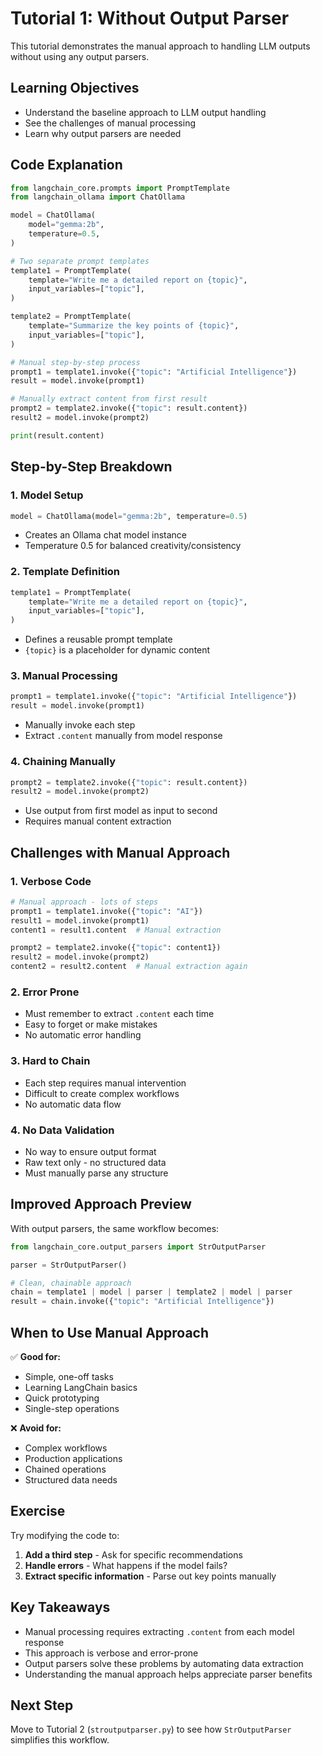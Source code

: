 # Tutorial 1: Without Output Parser

This tutorial demonstrates the manual approach to handling LLM outputs without using any output parsers.

## Learning Objectives

- Understand the baseline approach to LLM output handling
- See the challenges of manual processing
- Learn why output parsers are needed

## Code Explanation

```python
from langchain_core.prompts import PromptTemplate
from langchain_ollama import ChatOllama

model = ChatOllama(
    model="gemma:2b",
    temperature=0.5,
)

# Two separate prompt templates
template1 = PromptTemplate(
    template="Write me a detailed report on {topic}",
    input_variables=["topic"],
)

template2 = PromptTemplate(
    template="Summarize the key points of {topic}",
    input_variables=["topic"],
)

# Manual step-by-step process
prompt1 = template1.invoke({"topic": "Artificial Intelligence"})
result = model.invoke(prompt1)

# Manually extract content from first result
prompt2 = template2.invoke({"topic": result.content})
result2 = model.invoke(prompt2)

print(result.content)
```

## Step-by-Step Breakdown

### 1. Model Setup
```python
model = ChatOllama(model="gemma:2b", temperature=0.5)
```
- Creates an Ollama chat model instance
- Temperature 0.5 for balanced creativity/consistency

### 2. Template Definition
```python
template1 = PromptTemplate(
    template="Write me a detailed report on {topic}",
    input_variables=["topic"],
)
```
- Defines a reusable prompt template
- `{topic}` is a placeholder for dynamic content

### 3. Manual Processing
```python
prompt1 = template1.invoke({"topic": "Artificial Intelligence"})
result = model.invoke(prompt1)
```
- Manually invoke each step
- Extract `.content` manually from model response

### 4. Chaining Manually
```python
prompt2 = template2.invoke({"topic": result.content})
result2 = model.invoke(prompt2)
```
- Use output from first model as input to second
- Requires manual content extraction

## Challenges with Manual Approach

### 1. **Verbose Code**
```python
# Manual approach - lots of steps
prompt1 = template1.invoke({"topic": "AI"})
result1 = model.invoke(prompt1)
content1 = result1.content  # Manual extraction

prompt2 = template2.invoke({"topic": content1})
result2 = model.invoke(prompt2)
content2 = result2.content  # Manual extraction again
```

### 2. **Error Prone**
- Must remember to extract `.content` each time
- Easy to forget or make mistakes
- No automatic error handling

### 3. **Hard to Chain**
- Each step requires manual intervention
- Difficult to create complex workflows
- No automatic data flow

### 4. **No Data Validation**
- No way to ensure output format
- Raw text only - no structured data
- Must manually parse any structure

## Improved Approach Preview

With output parsers, the same workflow becomes:

```python
from langchain_core.output_parsers import StrOutputParser

parser = StrOutputParser()

# Clean, chainable approach
chain = template1 | model | parser | template2 | model | parser
result = chain.invoke({"topic": "Artificial Intelligence"})
```

## When to Use Manual Approach

✅ **Good for:**
- Simple, one-off tasks
- Learning LangChain basics
- Quick prototyping
- Single-step operations

❌ **Avoid for:**
- Complex workflows
- Production applications
- Chained operations
- Structured data needs

## Exercise

Try modifying the code to:

1. **Add a third step** - Ask for specific recommendations
2. **Handle errors** - What happens if the model fails?
3. **Extract specific information** - Parse out key points manually

## Key Takeaways

- Manual processing requires extracting `.content` from each model response
- This approach is verbose and error-prone
- Output parsers solve these problems by automating data extraction
- Understanding the manual approach helps appreciate parser benefits

## Next Step

Move to Tutorial 2 (`stroutputparser.py`) to see how `StrOutputParser` simplifies this workflow.
